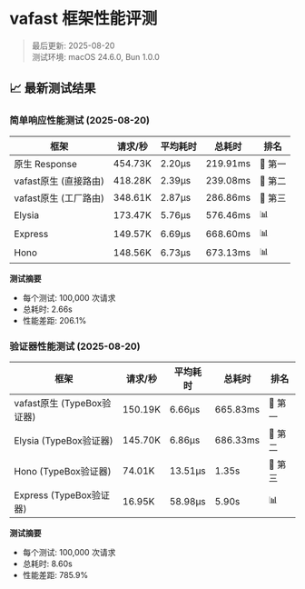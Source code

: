 # vafast 框架性能评测

> 最后更新: 2025-08-20  
> 测试环境: macOS 24.6.0, Bun 1.0.0

## 📈 最新测试结果

### 简单响应性能测试 (2025-08-20)

| 框架 | 请求/秒 | 平均耗时 | 总耗时 | 排名 |
|------|----------|----------|--------|------|
| 原生 Response | 454.73K | 2.20μs | 219.91ms | 🥇 第一 |
| vafast原生 (直接路由) | 418.28K | 2.39μs | 239.08ms | 🥈 第二 |
| vafast原生 (工厂路由) | 348.61K | 2.87μs | 286.86ms | 🥉 第三 |
| Elysia | 173.47K | 5.76μs | 576.46ms | 📊 |
| Express | 149.57K | 6.69μs | 668.60ms | 📊 |
| Hono | 148.56K | 6.73μs | 673.13ms | 📊 |

**测试摘要**
- 每个测试: 100,000 次请求
- 总耗时: 2.66s
- 性能差距: 206.1%

### 验证器性能测试 (2025-08-20)

| 框架 | 请求/秒 | 平均耗时 | 总耗时 | 排名 |
|------|----------|----------|--------|------|
| vafast原生 (TypeBox验证器) | 150.19K | 6.66μs | 665.83ms | 🥇 第一 |
| Elysia (TypeBox验证器) | 145.70K | 6.86μs | 686.33ms | 🥈 第二 |
| Hono (TypeBox验证器) | 74.01K | 13.51μs | 1.35s | 🥉 第三 |
| Express (TypeBox验证器) | 16.95K | 58.98μs | 5.90s | 📊 |

**测试摘要**
- 每个测试: 100,000 次请求
- 总耗时: 8.60s
- 性能差距: 785.9%

